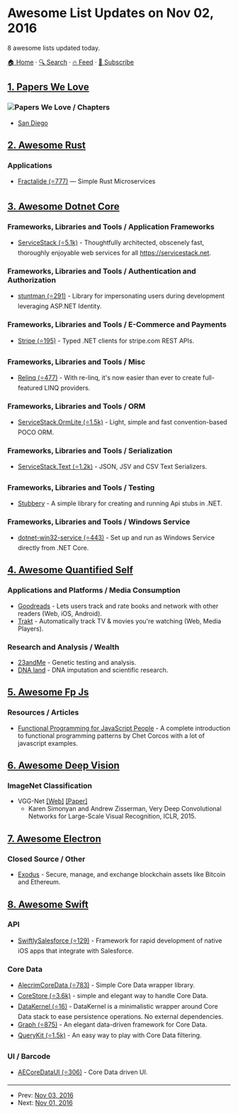 # Awesome List Updates on Nov 02, 2016

8 awesome lists updated today.

[🏠 Home](/README.md) · [🔍 Search](https://test.trackawesomelist.com/search/) · [🔥 Feed](https://test.trackawesomelist.com/rss.xml) · [📮 Subscribe](https://trackawesomelist.us17.list-manage.com/subscribe?u=d2f0117aa829c83a63ec63c2f&id=36a103854c)



## [1. Papers We Love](/content/papers-we-love/papers-we-love/README.md)

### ![Papers We Love](http://paperswelove.org/images/logo-top.svg) / Chapters

*   [San Diego](http://www.meetup.com/Papers-We-Love-San-Diego/)

## [2. Awesome Rust](/content/rust-unofficial/awesome-rust/README.md)

### Applications

*   [Fractalide (⭐777)](https://github.com/fractalide/fractalide) — Simple Rust Microservices

## [3. Awesome Dotnet Core](/content/thangchung/awesome-dotnet-core/README.md)

### Frameworks, Libraries and Tools / Application Frameworks

*   [ServiceStack (⭐5.1k)](https://github.com/ServiceStack/ServiceStack) - Thoughtfully architected, obscenely fast, thoroughly enjoyable web services for all <https://servicestack.net>.

### Frameworks, Libraries and Tools / Authentication and Authorization

*   [stuntman (⭐291)](https://github.com/ritterim/stuntman) - Library for impersonating users during development leveraging ASP.NET Identity.

### Frameworks, Libraries and Tools / E-Commerce and Payments

*   [Stripe (⭐195)](https://github.com/ServiceStack/Stripe) - Typed .NET clients for stripe.com REST APIs.

### Frameworks, Libraries and Tools / Misc

*   [Relinq (⭐477)](https://github.com/re-motion/Relinq) - With re-linq, it's now easier than ever to create full-featured LINQ providers.

### Frameworks, Libraries and Tools / ORM

*   [ServiceStack.OrmLite (⭐1.5k)](https://github.com/ServiceStack/ServiceStack.OrmLite) - Light, simple and fast convention-based POCO ORM.

### Frameworks, Libraries and Tools / Serialization

*   [ServiceStack.Text (⭐1.2k)](https://github.com/ServiceStack/ServiceStack.Text) - JSON, JSV and CSV Text Serializers.

### Frameworks, Libraries and Tools / Testing

*   [Stubbery](https://markvincze.github.io/Stubbery/) - A simple library for creating and running Api stubs in .NET.

### Frameworks, Libraries and Tools / Windows Service

*   [dotnet-win32-service (⭐443)](https://github.com/dasMulli/dotnet-win32-service) - Set up and run as Windows Service directly from .NET Core.

## [4. Awesome Quantified Self](/content/woop/awesome-quantified-self/README.md)

### Applications and Platforms / Media Consumption

*   [Goodreads](https://www.goodreads.com/) - Lets users track and rate books and network with other readers (Web, iOS, Android).
*   [Trakt](https://trakt.tv/) - Automatically track TV & movies you're watching (Web, Media Players).

### Research and Analysis / Wealth

*   [23andMe](https://www.23andme.com/) - Genetic testing and analysis.
*   [DNA land](http://dna.land/) - DNA imputation and scientific research.

## [5. Awesome Fp Js](/content/stoeffel/awesome-fp-js/README.md)

### Resources / Articles

*   [Functional Programming for JavaScript People](https://medium.com/@chetcorcos/functional-programming-for-javascript-people-1915d8775504) - A complete introduction to functional programming patterns by Chet Corcos with a lot of javascript examples.

## [6. Awesome Deep Vision](/content/kjw0612/awesome-deep-vision/README.md)

### ImageNet Classification

*   VGG-Net [\[Web\]](http://www.robots.ox.ac.uk/\~vgg/research/very_deep/) [\[Paper\]](http://arxiv.org/pdf/1409.1556)
    *   Karen Simonyan and Andrew Zisserman, Very Deep Convolutional Networks for Large-Scale Visual Recognition, ICLR, 2015.

## [7. Awesome Electron](/content/sindresorhus/awesome-electron/README.md)

### Closed Source / Other

*   [Exodus](https://www.exodus.io) - Secure, manage, and exchange blockchain assets like Bitcoin and Ethereum.

## [8. Awesome Swift](/content/matteocrippa/awesome-swift/README.md)

### API

*   [SwiftlySalesforce (⭐129)](https://github.com/mike4aday/SwiftlySalesforce) - Framework for rapid development of native iOS apps that integrate with Salesforce.

### Core Data

*   [AlecrimCoreData (⭐783)](https://github.com/Alecrim/AlecrimCoreData) - Simple Core Data wrapper library.
*   [CoreStore (⭐3.6k)](https://github.com/JohnEstropia/CoreStore) - simple and elegant way to handle Core Data.
*   [DataKernel (⭐16)](https://github.com/mrdekk/DataKernel) - DataKernel is a minimalistic wrapper around Core Data stack to ease persistence operations. No external dependencies.
*   [Graph (⭐875)](https://github.com/CosmicMind/Graph) - An elegant data-driven framework for Core Data.
*   [QueryKit (⭐1.5k)](https://github.com/QueryKit/QueryKit) - An easy way to play with Core Data filtering.

### UI / Barcode

*   [AECoreDataUI (⭐306)](https://github.com/tadija/AERecord) - Core Data driven UI.

---

- Prev: [Nov 03, 2016](/content/2016/11/03/README.md)
- Next: [Nov 01, 2016](/content/2016/11/01/README.md)
